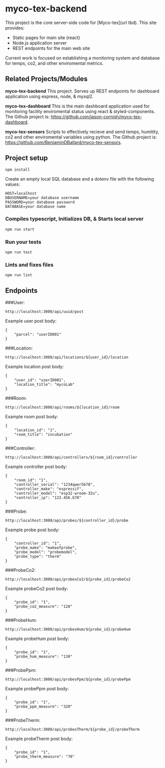 # myco-tex-backend

This project is the core server-side code for
[Myco-tex](url tbd).
This site provides:

- Static pages for main site (react)
- Node.js application server
- REST endpoints for the main web site

Current work is focused on establishing a monitoring system and database for temps, co2, and other enviromental metrics.

## Related Projects/Modules

**myco-tex-backend** This project. Serves up REST
endpoints for dashboard application using express, node, & mysql2.

**myco-tex-dashboard** This is the main dashboard application used for monitoring facility enviromental status using react & styled-components.
The Github project is:
https://github.com/jason-cornish/myco-tex-dashboard.

**myco-tex-sensors** Scripts to effectively recieve and send temps, humitity, co2 and other enviromental variables using python.
The Github project is:
https://github.com/BenjaminDBallard/myco-tex-sensors.

## Project setup

```
npm install
```

Create an empty local SQL database and a dotenv file with the following values:

```
HOST=localhost
DBUSERNAME=your database username
PASSWORD=your database password
DATABASE=your database name
```

### Compiles typescript, Initializes DB, & Starts local server

```
npm run start
```

### Run your tests

```
npm run test
```

### Lints and fixes files

```
npm run lint
```

## Endpoints

###User:

```
http://localhost:3000/api/uuid/post
```

Example user post body:

```
{
    "parcel": "userID001"
}
```

###Location:

```
http://localhost:3000/api/locations/${user_id}/location
```

Example location post body:

```
{
    "user_id": "userID001",
    "location_title": "mycoLab"
}
```

###Room:

```
http://localhost:3000/api/rooms/${location_id}/room
```

Example room post body:

```
{
    "location_id": "1",
    "room_title": "incubation"
}
```

###Controller:

```
http://localhost:3000/api/controllers/${room_id}/controller
```

Example controller post body:

```
{
    "room_id": "1",
    "controller_serial": "1234qwer5678",
    "controller_make": "espressif",
    "controller_model": "esp32-wroom-32u",
    "controller_ip": "123.456.678"
}
```

###Probe:

```
http://localhost:3000/api/probes/${controller_id}/probe
```

Example probe post body:

```
{
    "controller_id": "1",
    "probe_make": "makeofprobe",
    "probe_model": "probemodel",
    "probe_type": "therm"
}
```

###ProbeCo2:

```
http://localhost:3000/api/probesCo2/${probe_id}/probeCo2
```

Example probeCo2 post body:

```
{
    "probe_id": "1",
    "probe_co2_measure": "128"
}
```

###ProbeHum:

```
http://localhost:3000/api/probesHum/${probe_id}/probeHum
```

Example probeHum post body:

```
{
    "probe_id": "1",
    "probe_hum_measure": "130"
}
```

###ProbePpm:

```
http://localhost:3000/api/probesPpm/${probe_id}/probePpm
```

Example probePpm post body:

```
{
    "probe_id": "1",
    "probe_ppm_measure": "320"
}
```

###ProbeTherm:

```
http://localhost:3000/api/probesTherm/${probe_id}/probeTherm
```

Example probeTherm post body:

```
{
    "probe_id": "1",
    "probe_therm_measure": "70"
}
```
